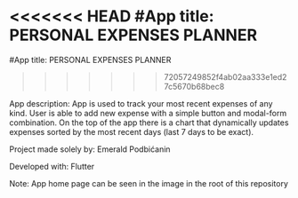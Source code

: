 <<<<<<< HEAD
#App title: PERSONAL EXPENSES PLANNER
=======
#App title: PERSONAL EXPENSES PLANNER
>>>>>>> 72057249852f4ab02aa333e1ed27c5670b68bec8

App description: 
App is used to track your most recent expenses of any kind. User is able to add new expense with a simple button and modal-form combination. On the top of the app there is a chart that dynamically updates expenses sorted by the most recent days (last 7 days to be exact).

Project made solely by: Emerald Podbićanin

Developed with: Flutter


Note: App home page can be seen in the image in the root of this repository
